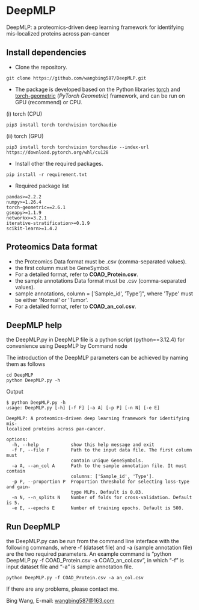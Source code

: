 # DeepMLP

DeepMLP: a proteomics-driven deep learning framework for identifying mis-localized proteins across pan-cancer



## Install dependencies



- Clone the repository.

```shell
git clone https://github.com/wangbing587/DeepMLP.git
```




- The  package is developed based on the Python libraries [torch](https://pytorch.org/get-started/locally/) and [torch-geometric](https://pypi.org/project/torch-geometric/) (*PyTorch Geometric*) framework, and can be run on GPU (recommend) or CPU.

(i)  torch (CPU) 

```shell
pip3 install torch torchvision torchaudio

```

(ii) torch  (GPU)

```shell
pip3 install torch torchvision torchaudio --index-url https://download.pytorch.org/whl/cu128
```

- Install other the required packages.

```shell
pip install -r requirement.txt
```


- Required package list

```shell
pandas>=2.2.2
numpy>=1.26.4
torch-geometric==2.6.1
gseapy>=1.1.9
networkx>=3.2.1
iterative-stratification>=0.1.9
scikit-learn>=1.4.2
```

## Proteomics Data  format

- the Proteomics Data format must be .csv (comma-separated values).
- the first column must be GeneSymbol.
- For a detailed format, refer to  **COAD_Protein.csv**.
- the sample annotations Data format must be .csv (comma-separated values).
- sample annotations,  column = ['Sample_id', 'Type']", where 'Type' must be either 'Normal' or 'Tumor'.
- For a detailed format, refer to  **COAD_an_col.csv**.


## DeepMLP help

the DeepMLP.py in DeepMLP file is a python script (python==3.12.4) for convenience using DeepMLP by Command node

The introduction of the DeepMLP parameters can be achieved by naming them as follows

```shell
cd DeepMLP
python DeepMLP.py -h
```

Output

```shell
$ python DeepMLP.py -h
usage: DeepMLP.py [-h] [-f F] [-a A] [-p P] [-n N] [-e E]

DeepMLP: A proteomics-driven deep learning framework for identifying mis-
localized proteins across pan-cancer.

options:
  -h, --help            show this help message and exit
  -f F, --file F        Path to the input data file. The first column must
                        contain unique GeneSymbols.
  -a A, --an_col A      Path to the sample annotation file. It must contain
                        columns: ['Sample_id', 'Type'].
  -p P, --proportion P  Proportion threshold for selecting loss-type and gain-
                        type MLPs. Default is 0.03.
  -n N, --n_splits N    Number of folds for cross-validation. Default is 5.
  -e E, --epochs E      Number of training epochs. Default is 500.

```





## Run DeepMLP

the DeepMLP.py can be run from the command line interface with the following commands, where -f (dataset file) and -a (sample annotation file) are the two required parameters. An example command is “python DeepMLP.py -f COAD_Protein.csv -a COAD_an_col.csv”, in which “-f” is input dataset file and “-a” is sample annotation file. 

```shell
python DeepMLP.py -f COAD_Protein.csv -a an_col.csv
```



If there are any problems, please contact me.

Bing Wang, E-mail: wangbing587@163.com
